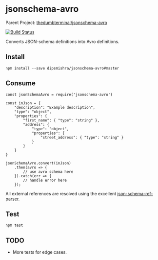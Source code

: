 # jsonschema-avro

Parent Project: 
[thedumbterminal/jsonschema-avro](https://github.com/thedumbterminal/jsonschema-avro)

[![Build Status](https://travis-ci.org/dipsmishra/jsonschema-avro.svg?branch=master)](https://travis-ci.org/dipsmishra/jsonschema-avro)

Converts JSON-schema definitions into Avro definitions.

## Install

    npm install --save dipsmishra/jsonschema-avro#master

## Consume

    const jsonSchemaAvro = require('jsonschema-avro')
    
    const inJson = {
    	"description": "Example description",
    	"type": "object",
    	"properties": {
    		"first_name": { "type": "string" },
    		"address": {
    			"type": "object",
    			"properties": {
    				"street_address": { "type": "string" }
    			}
    		}
    	}
    }
    
    jsonSchemaAvro.convert(inJson)
        .then(avro => {
            // use avro schema here
        }).catch(err => {
            // handle error here
        });

All external references are resolved using the excellent [json-schema-ref-parser](https://www.npmjs.com/package/json-schema-ref-parser).

## Test

    npm test

## TODO

* More tests for edge cases.

